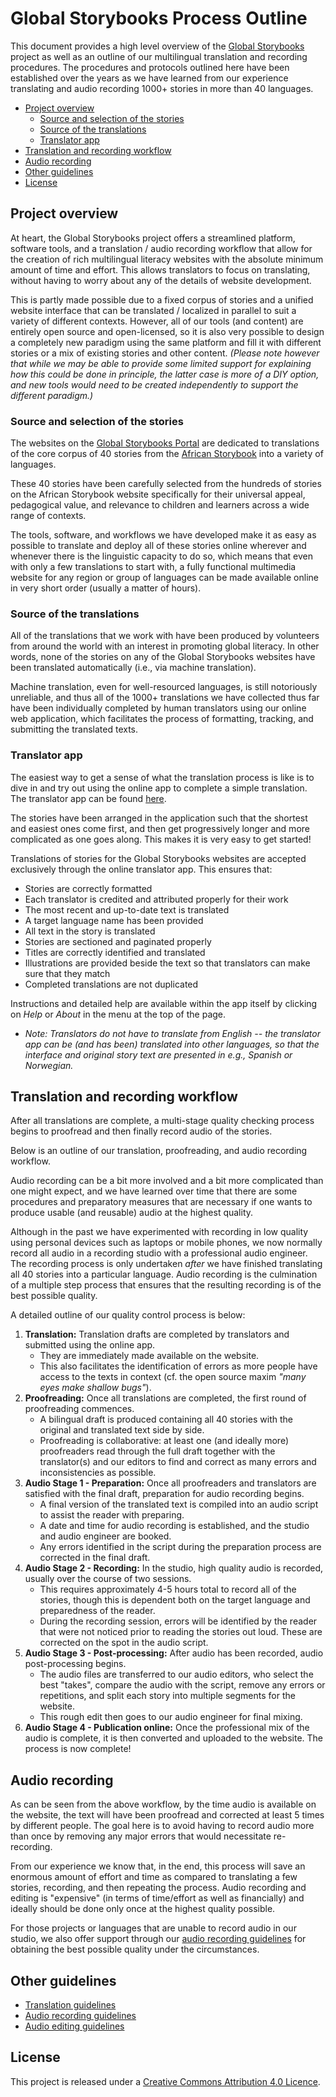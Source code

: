 # Global Storybooks Process Outline

This document provides a high level overview of the [Global Storybooks](https://globalstorybooks.net) project as well as an outline of our multilingual translation and recording procedures. The procedures and protocols outlined here have been established over the years as we have learned from our experience translating and audio recording 1000+ stories in more than 40 languages.

* [Project overview](#project-overview)
  * [Source and selection of the stories](#source-and-selection-of-the-stories)
  * [Source of the translations](#source-of-the-translations)
  * [Translator app](#translator-app)
* [Translation and recording workflow](#translation-and-recording-workflow)
* [Audio recording](#audio-recording)
* [Other guidelines](#other-guidelines)
* [License](#license)

## Project overview

At heart, the Global Storybooks project offers a streamlined platform, software tools, and a translation / audio recording workflow that allow for the creation of rich multilingual literacy websites with the absolute minimum amount of time and effort. This allows translators to focus on translating, without having to worry about any of the details of website development.

This is partly made possible due to a fixed corpus of stories and a unified website interface that can be translated / localized in parallel to suit a variety of different contexts. However, all of our tools (and content) are entirely open source and open-licensed, so it is also very possible to design a completely new paradigm using the same platform and fill it with different stories or a mix of existing stories and other content. _(Please note however that while we may be able to provide some limited support for explaining how this could be done in principle, the latter case is more of a DIY option, and new tools would need to be created independently to support the different paradigm.)_

### Source and selection of the stories

The websites on the [Global Storybooks Portal](https://globalstorybooks.net) are dedicated to translations of the core corpus of 40 stories from the [African Storybook](https://africanstorybook.org) into a variety of languages.

These 40 stories have been carefully selected from the hundreds of stories on the African Storybook website specifically for their universal appeal, pedagogical value, and relevance to children and learners across a wide range of contexts.

The tools, software, and workflows we have developed make it as easy as possible to translate and deploy all of these stories online wherever and whenever there is the linguistic capacity to do so, which means that even with only a few translations to start with, a fully functional multimedia website for any region or group of languages can be made available online in very short order (usually a matter of hours).

### Source of the translations

All of the translations that we work with have been produced by volunteers from around the world with an interest in promoting global literacy. In other words, none of the stories on any of the Global Storybooks websites have been translated automatically (i.e., via machine translation).

Machine translation, even for well-resourced languages, is still notoriously unreliable, and thus all of the 1000+ translations we have collected thus far have been individually completed by human translators using our online web application, which facilitates the process of formatting, tracking, and submitting the translated texts.

### Translator app

The easiest way to get a sense of what the translation process is like is to dive in and try out using the online app to complete a simple translation. The translator app can be found [here](https://globalstorybooks.net/translator/).

The stories have been arranged in the application such that the shortest and easiest ones come first, and then get progressively longer and more complicated as one goes along. This makes it is very easy to get started!

Translations of stories for the Global Storybooks websites are accepted exclusively through the online translator app. This ensures that:

* Stories are correctly formatted
* Each translator is credited and attributed properly for their work
* The most recent and up-to-date text is translated
* A target language name has been provided
* All text in the story is translated
* Stories are sectioned and paginated properly
* Titles are correctly identified and translated
* Illustrations are provided beside the text so that translators can make sure that they match
* Completed translations are not duplicated

Instructions and detailed help are available within the app itself by clicking on _Help_ or _About_ in the menu at the top of the page.

* _Note: Translators do not have to translate from English -- the translator app can be (and has been) translated into other languages, so that the interface and original story text are presented in e.g., Spanish or Norwegian._

## Translation and recording workflow

After all translations are complete, a multi-stage quality checking process begins to proofread and then finally record audio of the stories.

Below is an outline of our translation, proofreading, and audio recording workflow.

Audio recording can be a bit more involved and a bit more complicated than one might expect, and we have learned over time that there are some procedures and preparatory measures that are necessary if one wants to produce usable (and reusable) audio at the highest quality.

Although in the past we have experimented with recording in low quality using personal devices such as laptops or mobile phones, we now normally record all audio in a recording studio with a professional audio engineer. The recording process is only undertaken _after_ we have finished translating all 40 stories into a particular language. Audio recording is the culmination of a multiple step process that ensures that the resulting recording is of the best possible quality.

A detailed outline of our quality control process is below:

1. **Translation:** Translation drafts are completed by translators and submitted using the online app.
    * They are immediately made available on the website.
    * This also facilitates the identification of errors as more people have access to the texts in context (cf. the open source maxim _"many eyes make shallow bugs"_).
2. **Proofreading:** Once all translations are completed, the first round of proofreading commences.
    * A bilingual draft is produced containing all 40 stories with the original and translated text side by side.
    * Proofreading is collaborative: at least one (and ideally more) proofreaders read through the full draft together with the translator(s) and our editors to find and correct as many errors and inconsistencies as possible.
3. **Audio Stage 1 - Preparation:** Once all proofreaders and translators are satisfied with the final draft, preparation for audio recording begins.
    * A final version of the translated text is compiled into an audio script to assist the reader with preparing.
    * A date and time for audio recording is established, and the studio and audio engineer are booked.
    * Any errors identified in the script during the preparation process are corrected in the final draft.
4. **Audio Stage 2 - Recording:** In the studio, high quality audio is recorded, usually over the course of two sessions.
    * This requires approximately 4-5 hours total to record all of the stories, though this is dependent both on the target language and preparedness of the reader.
    * During the recording session, errors will be identified by the reader that were not noticed prior to reading the stories out loud. These are corrected on the spot in the audio script.
5. **Audio Stage 3 - Post-processing:** After audio has been recorded, audio post-processing begins.
    * The audio files are transferred to our audio editors, who select the best "takes", compare the audio with the script, remove any errors or repetitions, and split each story into multiple segments for the website.
    * This rough edit then goes to our audio engineer for final mixing.
6. **Audio Stage 4 - Publication online:** Once the professional mix of the audio is complete, it is then converted and uploaded to the website. The process is now complete!

## Audio recording

As can be seen from the above workflow, by the time audio is available on the website, the text will have been proofread and corrected at least 5 times by different people. The goal here is to avoid having to record audio more than once by removing any major errors that would necessitate re-recording.

From our experience we know that, in the end, this process will save an enormous amount of effort and time as compared to translating a few stories, recording, and then repeating the process. Audio recording and editing is "expensive" (in terms of time/effort as well as financially) and ideally should be done only once at the highest quality possible.

For those projects or languages that are unable to record audio in our studio, we also offer support through our [audio recording guidelines](https://global-asp.github.io/guidelines/audio_producers/) for obtaining the best possible quality under the circumstances.

## Other guidelines

* [Translation guidelines](https://github.com/global-asp/guidelines-translation)
* [Audio recording guidelines](https://github.com/global-asp/guidelines-audio-recording)
* [Audio editing guidelines](https://github.com/global-asp/guidelines-audio-editing)

## License

This project is released under a [Creative Commons Attribution 4.0 Licence](https://creativecommons.org/licenses/by/4.0/).

